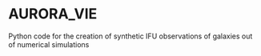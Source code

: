 # AURORA_VIE
Python code for the creation of synthetic IFU observations of galaxies out of numerical simulations
